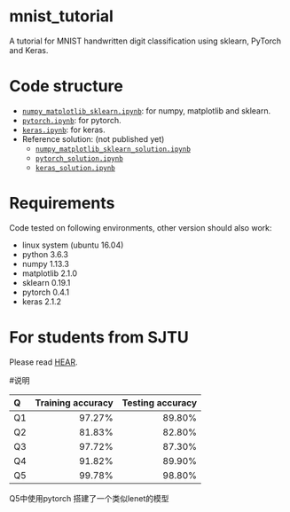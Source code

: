 # mnist_tutorial
A tutorial for MNIST handwritten digit classification using sklearn, PyTorch and Keras.

# Code structure
* [`numpy_matplotlib_sklearn.ipynb`](numpy_matplotlib_sklearn.ipynb): for numpy, matplotlib and sklearn.
* [`pytorch.ipynb`](pytorch.ipynb): for pytorch.
* [`keras.ipynb`](keras.ipynb): for keras.
* Reference solution: (not published yet)
    * [`numpy_matplotlib_sklearn_solution.ipynb`](numpy_matplotlib_sklearn_solution.ipynb)
    * [`pytorch_solution.ipynb`](pytorch_solution.ipynb)
    * [`keras_solution.ipynb`](keras_solution.ipynb)

# Requirements
Code tested on following environments, other version should also work:
* linux system (ubuntu 16.04) 
* python 3.6.3
* numpy 1.13.3
* matplotlib 2.1.0
* sklearn 0.19.1
* pytorch 0.4.1
* keras 2.1.2

# For students from SJTU
Please read [HEAR](EE369.md).

#说明

|Q |Training accuracy|Testing accuracy|
|:---|---:|---:|
|Q1|97.27% |89.80%|
|Q2  | 81.83%      | 82.80%     |
| Q3| 97.72%| 87.30%|
|Q4|91.82%|89.90%|
| Q5| 99.78%| 98.80%|


Q5中使用pytorch 搭建了一个类似lenet的模型

